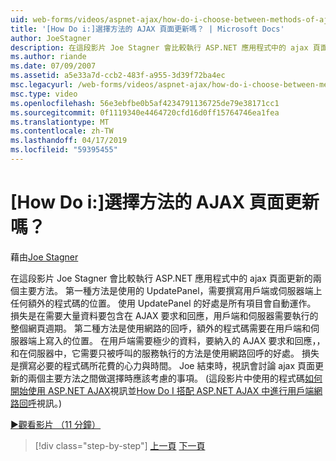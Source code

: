 ```yaml
---
uid: web-forms/videos/aspnet-ajax/how-do-i-choose-between-methods-of-ajax-page-updates
title: '[How Do i:]選擇方法的 AJAX 頁面更新嗎？ | Microsoft Docs'
author: JoeStagner
description: 在這段影片 Joe Stagner 會比較執行 ASP.NET 應用程式中的 ajax 頁面更新的兩個主要方法。 第一種方法是使用 Upd...
ms.author: riande
ms.date: 07/09/2007
ms.assetid: a5e33a7d-ccb2-483f-a955-3d39f72ba4ec
msc.legacyurl: /web-forms/videos/aspnet-ajax/how-do-i-choose-between-methods-of-ajax-page-updates
msc.type: video
ms.openlocfilehash: 56e3ebfbe0b5af4234791136725de79e38171cc1
ms.sourcegitcommit: 0f1119340e4464720cfd16d0ff15764746ea1fea
ms.translationtype: MT
ms.contentlocale: zh-TW
ms.lasthandoff: 04/17/2019
ms.locfileid: "59395455"
---
```

# <a name="how-do-i-choose-between-methods-of-ajax-page-updates"></a>[How Do i:]選擇方法的 AJAX 頁面更新嗎？

藉由[Joe Stagner](https://github.com/JoeStagner)

在這段影片 Joe Stagner 會比較執行 ASP.NET 應用程式中的 ajax 頁面更新的兩個主要方法。 第一種方法是使用的 UpdatePanel，需要撰寫用戶端或伺服器端上任何額外的程式碼的位置。 使用 UpdatePanel 的好處是所有項目會自動運作。 損失是在需要大量資料要包含在 AJAX 要求和回應，用戶端和伺服器需要執行的整個網頁週期。 第二種方法是使用網路的回呼，額外的程式碼需要在用戶端和伺服器端上寫入的位置。 在用戶端需要極少的資料，要納入的 AJAX 要求和回應，，和在伺服器中，它需要只被呼叫的服務執行的方法是使用網路回呼的好處。 損失是撰寫必要的程式碼所花費的心力與時間。 Joe 結束時，視訊會討論 ajax 頁面更新的兩個主要方法之間做選擇時應該考慮的事項。 (這段影片中使用的程式碼[如何開始使用 ASP.NET AJAX](how-do-i-get-started-with-aspnet-ajax.md)視訊並[How Do I 搭配 ASP.NET AJAX 中進行用戶端網路回呼](how-do-i-make-client-side-network-callbacks-with-aspnet-ajax.md)視訊。)

[&#9654;觀看影片 （11 分鐘）](https://channel9.msdn.com/Blogs/ASP-NET-Site-Videos/how-do-i-choose-between-methods-of-ajax-page-updates)

> [!div class="step-by-step"]
> [上一頁](how-do-i-update-multiple-regions-of-a-page-with-aspnet-ajax.md)
> [下一頁](how-do-i-use-other-javascript-user-interface-libraries-with-aspnet-ajax.md)
